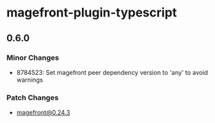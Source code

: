 # magefront-plugin-typescript

## 0.6.0

### Minor Changes

- 8784523: Set magefront peer dependency version to 'any' to avoid warnings

### Patch Changes

- magefront@0.24.3
